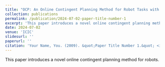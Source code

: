 ```yaml
---
title: "OCP: An Online Contingent Planning Method for Robot Tasks with Incomplete Knowledge"
collection: publications
permalink: /publication/2024-07-02-paper-title-number-1
excerpt: 'This paper introduces a novel online contingent planning method for robots.'
date: 2024-07-02
venue: 'ICIC'
slidesurl: ''
paperurl: ''
citation: 'Your Name, You. (2009). &quot;Paper Title Number 1.&quot; <i>Journal 1</i>. 1(1).'
---
```


This paper introduces a novel online contingent planning method for robots.